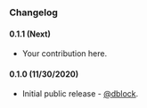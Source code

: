 ### Changelog

#### 0.1.1 (Next)

* Your contribution here.

#### 0.1.0 (11/30/2020)

* Initial public release - [@dblock](https://github.com/dblock).
